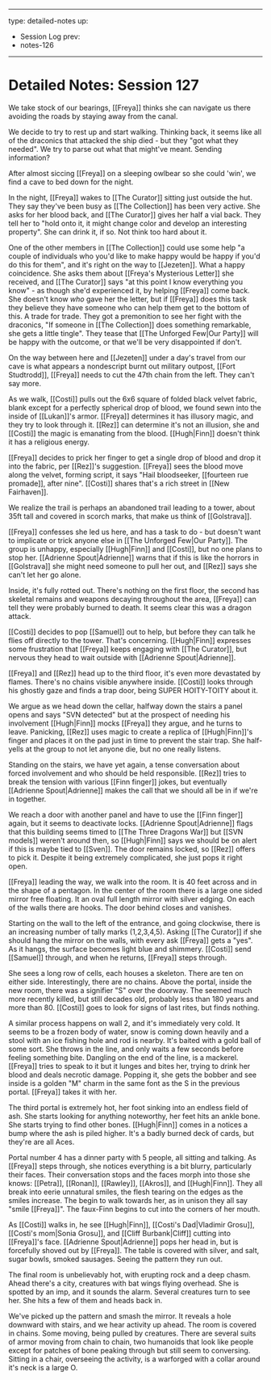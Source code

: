 
---
type: detailed-notes
up:
  - Session Log
prev:
  - notes-126
---

# Detailed Notes: Session 127

We take stock of our bearings, [[Freya]] thinks she can navigate us there avoiding the roads by staying away from the canal.

We decide to try to rest up and start walking. Thinking back, it seems like all of the draconics that attacked the ship died - but they "got what they needed". We try to parse out what that might've meant. Sending information? 

After almost siccing [[Freya]] on a sleeping owlbear so she could 'win', we find a cave to bed down for the night. 

In the night, [[Freya]] wakes to [[The Curator]] sitting just outside the hut. They say they've been busy as [[The Collection]] has been very active. She asks for her blood back, and [[The Curator]] gives her half a vial back. They tell her to "hold onto it, it might change color and develop an interesting property". She can drink it, if so. Not think too hard about it. 

One of the other members in [[The Collection]] could use some help "a couple of individuals who you'd like to make happy would be happy if you'd do this for them", and it's right on the way to [[Jezeten]]. What a happy coincidence. She asks them about [[Freya's Mysterious Letter]] she received, and [[The Curator]] says "at this point I know everything you know" - as though she'd experienced it, by helping [[Freya]] come back. She doesn't know *who* gave her the letter, but if [[Freya]] does this task they believe they have someone who can help them get to the bottom of this. A trade for trade. They got a premonition to see her fight with the draconics, "If someone in [[The Collection]] does something remarkable, she gets a little tingle". They tease that [[The Unforged Few|Our Party]] will be happy with the outcome, or that we'll be very disappointed if don't.

On the way between here and [[Jezeten]] under a day's travel from our cave is what appears a nondescript burnt out military outpost, [[Fort Studtrodd]], [[Freya]] needs to cut the 47th chain from the left. They can't say more. 

As we walk, [[Costi]] pulls out the 6x6 square of folded black velvet fabric, blank except for a perfectly spherical drop of blood, we found sewn into the inside of [[Lukan]]'s armor. [[Freya]] determines it has illusory magic, and they try to look through it. [[Rez]] can determine it's not an illusion, she and [[Costi]] the magic is emanating from the blood. [[Hugh|Finn]] doesn't think it has a religious energy. 

[[Freya]] decides to prick her finger to get a single drop of blood and drop it into the fabric, per [[Rez]]'s suggestion. [[Freya]] sees the blood move along the velvet, forming script, it says "Hail bloodseeker, [[fourteen rue promade]], after nine". [[Costi]] shares that's a rich street in [[New Fairhaven]]. 

We realize the trail is perhaps an abandoned trail leading to a tower, about 35ft tall and covered in scorch marks, that make us think of [[Golstrava]]. 

[[Freya]] confesses she led us here, and has a task to do - but doesn't want to implicate or trick anyone else in [[The Unforged Few|Our Party]]. The group is unhappy, especially [[Hugh|Finn]] and [[Costi]], but no one plans to stop her. [[Adrienne Spout|Adrienne]] warns that if this is like the horrors in [[Golstrava]] she might need someone to pull her out, and [[Rez]] says she can't let her go alone. 

Inside, it's fully rotted out. There's nothing on the first floor, the second has skeletal remains and weapons decaying throughout the area, [[Freya]] can tell they were probably burned to death. It seems clear this was a dragon attack. 

[[Costi]] decides to pop [[Samuel]] out to help, but before they can talk he flies off directly to the tower. That's concerning. [[Hugh|Finn]] expresses some frustration that [[Freya]] keeps engaging with [[The Curator]], but nervous they head to wait outside with [[Adrienne Spout|Adrienne]]. 

[[Freya]] and [[Rez]] head up to the third floor, it's even more devastated by flames. There's no chains visible anywhere inside. [[Costi]] looks through his ghostly gaze and finds a trap door, being SUPER HOITY-TOITY about it. 

We argue as we head down the cellar, halfway down the stairs a panel opens and says "SVN detected" but at the prospect of needing his involvement [[Hugh|Finn]] mocks [[Freya]] they argue, and he turns to leave. Panicking, [[Rez]] uses magic to create a replica of [[Hugh|Finn]]'s finger and places it on the pad just in time to prevent the stair trap. She half-yells at the group to not let anyone die, but no one really listens.

Standing on the stairs, we have yet again, a tense conversation about forced involvement and who should be held responsible. [[Rez]] tries to break the tension with various [[Finn finger]] jokes, but eventually [[Adrienne Spout|Adrienne]] makes the call that we should all be in if we're in together. 

We reach a door with another panel and have to use the [[Finn finger]] again, but it seems to deactivate locks. [[Adrienne Spout|Adrienne]] flags that this building seems timed to [[The Three Dragons War]] but [[SVN models]] weren't around then, so [[Hugh|Finn]] says we should be on alert if this is maybe tied to [[Sven]]. The door remains locked, so [[Rez]] offers to pick it. Despite it being extremely complicated, she just pops it right open. 

[[Freya]] leading the way, we walk into the room. It is 40 feet across and in the shape of a pentagon. In the center of the room there is a large one sided mirror free floating. It an oval full length mirror with silver edging. On each of the walls there are hooks. The door behind closes and vanishes. 

Starting on the wall to the left of the entrance, and going clockwise, there is an increasing number of tally marks (1,2,3,4,5). Asking [[The Curator]] if she should hang the mirror on the walls, with every ask [[Freya]] gets a "yes". As it hangs, the surface becomes light blue and shimmery. [[Costi]] send [[Samuel]] through, and when he returns, [[Freya]] steps through. 

She sees a long row of cells, each houses a skeleton. There are ten on either side. Interestingly, there are no chains. Above the portal, inside the new room, there was a signifier "S" over the doorway. The seemed much more recently killed, but still decades old, probably less than 180 years and more than 80. [[Costi]] goes to look for signs of last rites, but finds nothing.

A similar process happens on wall 2, and it's immediately very cold. It seems to be a frozen body of water, snow is coming down heavily and a stool with an ice fishing hole and rod is nearby. It's baited with a gold ball of some sort. She throws in the line, and only waits a few seconds before feeling something bite. Dangling on the end of the line, is a mackerel. [[Freya]] tries to speak to it but it lunges and bites her, trying to drink her blood and deals necrotic damage. Popping it, she gets the bobber and see inside is a golden "M" charm in the same font as the S in the previous portal. [[Freya]] takes it with her.

The third portal is extremely hot, her foot sinking into an endless field of ash. She starts looking for anything noteworthy, her feet hits an ankle bone. She starts trying to find other bones. [[Hugh|Finn]] comes in a notices a bump where the ash is piled higher. It's a badly burned deck of cards, but they're are all Aces. 

Portal number 4 has a dinner party with 5 people, all sitting and talking. As [[Freya]] steps through, she notices everything is a bit blurry, particularly their faces. Their conversation stops and the faces morph into those she knows: [[Petra]], [[Ronan]], [[Rawley]], [[Akros]], and [[Hugh|Finn]]. They all break into eerie unnatural smiles, the flesh tearing on the edges as the smiles increase. The begin to walk towards her, as in unison they all say "smile [[Freya]]". The faux-Finn begins to cut into the corners of her mouth. 

As [[Costi]] walks in, he see [[Hugh|Finn]], [[Costi's Dad|Vladimir Grosu]], [[Costi's mom|Sonia Grosu]], and [[Cliff Burbank|Cliff]] cutting into [[Freya]]'s face. [[Adrienne Spout|Adrienne]] pops her head in, but is forcefully shoved out by [[Freya]]. The table is covered with silver, and salt, sugar bowls, smoked sausages. Seeing the pattern they run out.

The final room is unbelievably hot, with erupting rock and a deep chasm. Ahead there's a city, creatures with bat wings flying overhead. She is spotted by an imp, and it sounds the alarm. Several creatures turn to see her. She hits a few of them and heads back in.

We've picked up the pattern and smash the mirror. It reveals a hole downward with stairs, and we hear activity up ahead. The room is covered in chains. Some moving, being pulled by creatures. There are several suits of armor moving from chain to chain, two humanoids that look like people except for patches of bone peaking through but still seem to conversing. Sitting in a chair, overseeing the activity, is a warforged with a collar around it's neck is a large O. 








